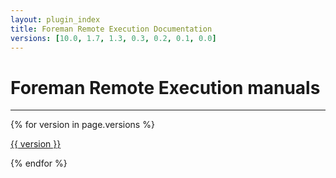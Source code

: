 ```yaml
---
layout: plugin_index
title: Foreman Remote Execution Documentation
versions: [10.0, 1.7, 1.3, 0.3, 0.2, 0.1, 0.0]
---
```


# Foreman Remote Execution manuals
-----------------------------

<div class='row plugin-manual'>
    {% for version in page.versions %}
	<div class='col-md-4 center'>
		<a href="plugins/foreman_remote_execution/{{ version }}/index.html" class="btn-doc btn">
			<i class="fa fa-newspaper-o"></i>
			<p id='manual'>{{ version }}</p>
		</a>
	</div>
    {% endfor %}
</div>
